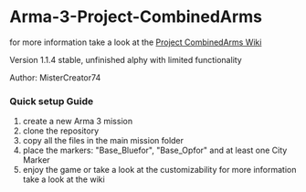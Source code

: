 # Arma-3-Project-CombinedArms
for more information take a look at the [Project CombinedArms Wiki](https://github.com/MisterCreator74/Arma-3-Project-CombinedArms/wiki)

Version 1.1.4 stable, unfinished alphy with limited functionality 

Author: MisterCreator74




### Quick setup Guide
1. create a new Arma 3 mission
2. clone the repository
3. copy all the files in the main mission folder
4. place the markers: "Base_Bluefor", "Base_Opfor" and at least one City Marker
5. enjoy the game or take a look at the customizability for more information take a look at the wiki
